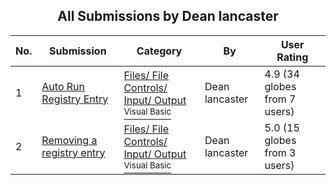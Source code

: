 ﻿<div align="center">

## All Submissions by Dean lancaster

</div>

No.  | Submission | Category | By   | User Rating
---- | ---------- | -------- | ---- | -----------
1 | [Auto Run Registry Entry<br />](https://github.com/Planet-Source-Code/dean-lancaster-auto-run-registry-entry__1-15092) | [Files/ File Controls/ Input/ Output<br /><sup>Visual Basic</sup>](../ByCategory/files-file-controls-input-output__1-3.md) | Dean lancaster | 4.9 (34 globes from 7 users)
2 | [Removing a registry entry<br />](https://github.com/Planet-Source-Code/dean-lancaster-removing-a-registry-entry__1-15115) | [Files/ File Controls/ Input/ Output<br /><sup>Visual Basic</sup>](../ByCategory/files-file-controls-input-output__1-3.md) | Dean lancaster | 5.0 (15 globes from 3 users)
